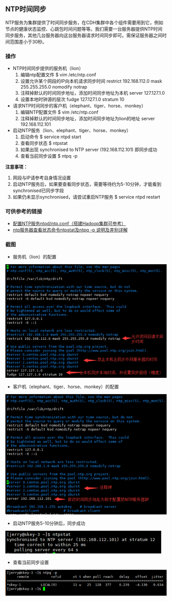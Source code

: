 ##  NTP时间同步
NTP服务为集群提供了时间同步服务，在CDH集群中各个组件需要用到它，例如节点的健康状态监控、心跳包时间问题等等。我们需要一台服务器提供NTP时间同步服务，其他几台服务器向这台服务器请求时间同步即可。需保证服务器之间时间范围差小于30秒。

### 操作
- NTP时间同步提供的服务机（lion）
	1. 编辑ntp配置文件 $ vim /etc/ntp.conf
	2. 设置允许某个网段的IP向本机请求同步时间 restrict 192.168.112.0 mask 255.255.255.0 nomodify notrap
	3. 注释掉默认的时间同步地址，添加时间同步地址为本机 server 127.127.1.0
	4. 设置本地时钟源的层次 fudge 127.127.1.0 stratum 10
- 请求NTP时间同步的客户机（elephant、tiger、horse、monkey）
	1. 编辑NTP配置文件 $ vim /etc/ntp.conf
	2. 注释掉默认的时间同步地址，添加时间同步地址为lion的地址 server 192.168.112.101
- 启动NTP服务（lion、elephant、tiger、horse、monkey）
	1. 启动命令 $ service ntpd start
	2. 查看同步状态 $ ntpstat
	3. 如果出现 synchronised to NTP server (192.168.112.101) 即同步成功
	4. 查看当前同步设置 $ ntpq -p 
	
**注意事项：**
1. 网段与IP请参考自身情况设置 
2. 启动NTP服务后，如果要查看同步状态，需要等待约为5-10分钟，才能看到synchronised已同步字段
3. 如果仍未显示synchronised，请尝试重启NTP服务 $ service ntpd restart
	
### 可供参考的链接
- [配置NTP服务ntpd/ntp.conf（搭建Hadoop集群可参考）](http://blog.csdn.net/bluishglc/article/details/41413031)
- [ntp服务器查看状态命令ntpstat及ntpq -p 说明及差别详解](http://blog.chinaunix.net/uid-29179844-id-4610083.html)

### 截图
- 服务机（lion）的配置

![服务机（lion）的配置截图](./ntp_server.png)

- 客户机（elephant、tiger、horse、monkey）的配置

![客户机（elephant、tiger、horse、monkey）的配置截图](./ntp_client.png)

- 启动NTP服务5-10分钟后，同步成功

![同步成功的截图](./ntp_successful.png)

- 查看当前同步设置

![当前同步设置截图](./ntp_setting.png)

